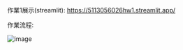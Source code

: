 作業1展示(streamlit): https://5113056026hw1.streamlit.app/


作業流程:

![image](https://github.com/user-attachments/assets/890572cd-7907-48d5-b1e1-a5782db3ba66)

